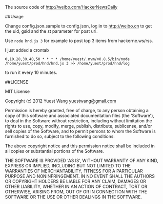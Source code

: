The source code of http://weibo.com/HackerNewsDaily

##Usage

Change config.json.sample to config.json, log in to http://weibo.cn to get the uid, gsid and the st parameter for post url.

Use `node hnd.js 3` for example to post top 3 items from hackerne.ws/rss.

I just added a crontab

    0,10,20,30,40,50 * * * * /home/yuest/.nvm/v0.8.5/bin/node /home/yuest/prod/hnd/hnd.js 3 >> /home/yuest/prod/hnd/log

to run it every 10 minutes.

##LICENSE

MIT License

Copyright (c) 2012 Yuest Wang <yuestwang@gmail.com>

Permission is hereby granted, free of charge, to any person obtaining a copy of this software and associated documentation files (the 'Software'), to deal in the Software without restriction, including without limitation the rights to use, copy, modify, merge, publish, distribute, sublicense, and/or sell copies of the Software, and to permit persons to whom the Software is furnished to do so, subject to the following conditions:

The above copyright notice and this permission notice shall be included in all copies or substantial portions of the Software.

THE SOFTWARE IS PROVIDED 'AS IS', WITHOUT WARRANTY OF ANY KIND, EXPRESS OR IMPLIED, INCLUDING BUT NOT LIMITED TO THE WARRANTIES OF MERCHANTABILITY, FITNESS FOR A PARTICULAR PURPOSE AND NONINFRINGEMENT. IN NO EVENT SHALL THE AUTHORS OR COPYRIGHT HOLDERS BE LIABLE FOR ANY CLAIM, DAMAGES OR OTHER LIABILITY, WHETHER IN AN ACTION OF CONTRACT, TORT OR OTHERWISE, ARISING FROM, OUT OF OR IN CONNECTION WITH THE SOFTWARE OR THE USE OR OTHER DEALINGS IN THE SOFTWARE.